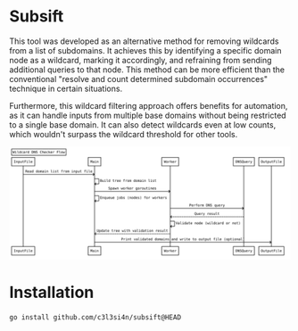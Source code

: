 # Subsift
This tool was developed as an alternative method for removing wildcards from a list of subdomains. 
It achieves this by identifying a specific domain node as a wildcard, marking it accordingly, and refraining from sending additional queries to that node. This method can be more efficient than the conventional "resolve and count determined subdomain occurrences" technique in certain situations.

Furthermore, this wildcard filtering approach offers benefits for automation, as it can handle inputs from multiple base domains without being restricted to a single base domain. It can also detect wildcards even at low counts, which wouldn't surpass the wildcard threshold for other tools.

![Diagram](.github/diagram.svg "Diagram")


# Installation

```
go install github.com/c3l3si4n/subsift@HEAD
```
